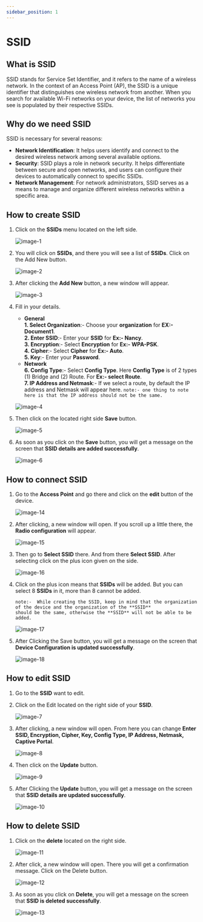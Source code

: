 ```yaml
---
sidebar_position: 1
---
```


# SSID

## What is SSID
SSID stands for Service Set Identifier, and it refers to the name of a wireless network. In the context of an Access Point (AP), the SSID is a unique identifier that distinguishes one wireless network from another. When you search for available Wi-Fi networks on your device, the list of networks you see is populated by their respective SSIDs.

## Why do we need SSID
SSID is necessary for several reasons:

- **Network Identification**: It helps users identify and connect to the desired wireless network among several available options.          
- **Security**: SSID plays a role in network security. It helps differentiate between secure and open networks, and users can configure their devices to automatically connect to specific SSIDs.             
- **Network Management**: For network administrators, SSID serves as a means to manage and organize different wireless networks within a specific area.   

## How to create SSID
1. Click on the **SSIDs** menu located on the left side.

   ![image-1](https://github.com/Nancypatel1103/ComplianceClient/assets/153616269/de97d5ba-e22a-4305-9843-9225129fc7ae)

2. You will click on **SSIDs**, and there you will see a list of **SSIDs**. Click on the Add New button.

   ![image-2](https://github.com/Nancypatel1103/ComplianceClient/assets/153616269/9be0e2b3-5c1b-42a9-8d7c-ca7c1fef2c30)

3. After clicking the **Add New** button, a new window will appear.

   ![image-3](https://github.com/Nancypatel1103/ComplianceClient/assets/153616269/8e844a64-c600-4598-9f65-193d2f265b92)

4. Fill in your details.  
   - **General**    
   **1. Select Organization**:- Choose your **organization** for **EX:- Document1**.   
   **2. Enter SSID**:-  Enter your **SSID** for **Ex:- Nancy**.      
   **3. Encryption**:- Select **Encryption** for **Ex:- WPA-PSK**.   
   **4. Cipher**:- Select **Cipher** for **Ex:- Auto**.   
   **5. Key**:- Enter your **Password**.  
   - **Network**  
   **6. Config Type**:- Select **Config Type**. Here **Config Type** is of 2 types (1) Bridge and (2) Route. For **Ex:- select Route**.        
   **7. IP Address and Netmask**:- If we select a route, by default the IP address and Netmask will appear here. ``` note:- one thing to note here is that the IP address should not be the same. ```      
   
   ![image-4](https://github.com/Nancypatel1103/ComplianceClient/assets/153616269/620341e9-29f2-4c3e-adc6-1e9cfc2f8e6d)   

5. Then click on the located right side **Save** button.

   ![image-5](https://github.com/Nancypatel1103/ComplianceClient/assets/153616269/85ad478e-f3ed-4ff8-a7b9-338e33f53b9e)

6. As soon as you click on the **Save** button, you will get a message on the screen that **SSID details are added successfully**.

   ![image-6](https://github.com/Nancypatel1103/ComplianceClient/assets/153616269/e27d76af-4506-4a23-9949-3c05fc43a12f)

## How to connect SSID

1. Go to the **Access Point** and go there and click on the **edit** button of the device.

   ![image-14](https://github.com/Nancypatel1103/ComplianceClient/assets/153616269/8dce52e1-db9f-46bb-ad0a-ad7d8b8e1a85)

2. After clicking, a new window will open. If you scroll up a little there, the **Radio configuration** will appear.

   ![image-15](https://github.com/Nancypatel1103/ComplianceClient/assets/153616269/8ab794b2-1226-44de-abe7-651bb14fb6c3)

3. Then go to **Select SSID** there. And from there **Select SSID**. After selecting click on the plus icon given on the side.

   ![image-16](https://github.com/Nancypatel1103/ComplianceClient/assets/153616269/de2b668b-1b4d-4166-b75d-44b92ddcc6f5)

4. Click on the plus icon means that **SSIDs** will be added. But you can select 8 **SSIDs** in it, more than 8 cannot be added.
   ```
   note:-  While creating the SSID, keep in mind that the organization of the device and the organization of the **SSID**
   should be the same, otherwise the **SSID** will not be able to be added.
   ```
   ![image-17](https://github.com/Nancypatel1103/ComplianceClient/assets/153616269/9a4688d3-7d4f-4d84-8761-0285e3d02a27)

5. After Clicking the Save button, you will get a message on the screen that **Device Configuration is updated successfully**.

   ![image-18](https://github.com/Nancypatel1103/ComplianceClient/assets/153616269/265d7f1a-db5d-4582-a045-f5c3f433742c)
   
## How to edit SSID

1. Go to the **SSID** want to edit.
2. Click on the Edit located on the right side of your **SSID**.

   ![image-7](https://github.com/Nancypatel1103/ComplianceClient/assets/153616269/08e0345e-f032-41b3-a57c-d80cefa64f81)

3. After clicking, a new window will open. From here you can change **Enter SSID, Encryption, Cipher, Key, Config Type, IP Address, Netmask, Captive Portal**.

   ![image-8](https://github.com/Nancypatel1103/ComplianceClient/assets/153616269/a168628f-337d-4541-afa2-a12596351719)

4. Then click on the **Update** button.

   ![image-9](https://github.com/Nancypatel1103/ComplianceClient/assets/153616269/ae97b101-a959-4ac4-8333-4b5eab984334)

5. After Clicking the **Update** button, you will get a message on the screen that **SSID details are updated successfully**.

   ![image-10](https://github.com/Nancypatel1103/ComplianceClient/assets/153616269/b425f35b-21eb-48d3-beea-9b37107c8169)

## How to delete SSID 
1. Click on the **delete** located on the right side.

   ![image-11](https://github.com/Nancypatel1103/ComplianceClient/assets/153616269/45ae2c38-6241-4dc8-a163-9ee9070599fb)

2. After click, a new window will open. There you will get a confirmation message. Click on the Delete button.

   ![image-12](https://github.com/Nancypatel1103/ComplianceClient/assets/153616269/9a63dba8-f482-452a-a050-07d9f2d46585)

3. As soon as you click on **Delete**, you will get a message on the screen that **SSID is deleted successfully**.

   ![image-13](https://github.com/Nancypatel1103/ComplianceClient/assets/153616269/7645e312-bd90-4983-9e10-9a691d22a913)


